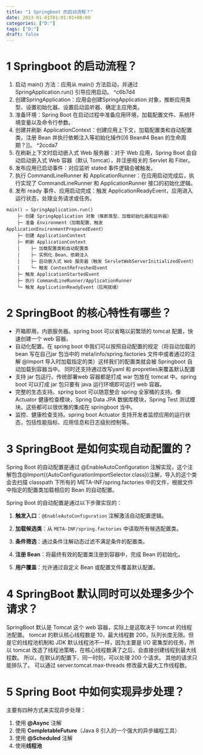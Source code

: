 ```yaml
---
title: "1 Springboot 的启动流程？"
date: 2023-01-01T01:01:01+08:00
categories: ["D:"]
tags: ["D:"]
draft: false
---
```

# 1 Springboot 的启动流程？

1. 启动 main() 方法：应用从 main() 方法启动，并通过 SpringApplication.run() 引导应用启动。 ^c6b7d4
2. 创建SpringApplication：应用会创建SpringApplication 对象，推断应用类型、设置初始化器、设置启动监听器、确定主应用类。
3. 准备环境：Spring Boot 在启动过程中准备应用环境，加载配置文件、系统环境变量以及命令行参数。
4. 创建并刷新 ApplicationContext：创建应用上下文，加载配置类和自动配置类，注册 Bean 并执行依赖注入等初始化操作[[6 Bean#4 Bean 的生命周期？]]。 ^2ccda7
5. 在刷新上下文时启动嵌入式 Web 服务器：对于 Web 应用，Spring Boot 会自动启动嵌入式 Web 容器（默认 Tomcat），并注册相关的 Servlet 和 Filter。
6. 发布应用已启动事件：对应监听 stated 事件逻辑会被触发。
7. 执行 CommandLineRunner 和 ApplicationRunner：在应用启动完成后，执行实现了 CommandLineRunner 和 ApplicationRunner 接口的初始化逻辑。
8. 发布 ready 事件、应用启动完成：触发 ApplicationReadyEvent，应用进入运行状态，处理业务请求或任务。

```shell
main() → SpringApplication.run()
    ├─ 创建 SpringApplication 对象（推断类型、加载初始化器和监听器）
    ├─ 准备 Environment（加载配置、触发 ApplicationEnvironmentPreparedEvent）
    ├─ 创建 ApplicationContext
    ├─ 刷新 ApplicationContext
    │    ├─ 加载配置类和自动配置类
    │    ├─ 实例化 Bean、依赖注入
    │    ├─ 启动嵌入式 Web 服务器（触发 ServletWebServerInitializedEvent）
    │    └─ 触发 ContextRefreshedEvent
    ├─ 触发 ApplicationStartedEvent
    ├─ 执行 CommandLineRunner/ApplicationRunner
    └─ 触发 ApplicationReadyEvent（应用就绪）
```

# 2 SpringBoot 的核心特性有哪些？

* 开箱即用，内嵌服务器。spring boot 可以省略以前繁琐的 tomcat 配置，快速创建一个 web 容器。
* 自动化配置。在 spring boot 中我们可以按照自动配置的规定（将自动加载的 bean 写在自己jar 包当中的 meta/info/spring.factories 文件中或者通过的注解 @Import 导入时加载指定的类）这样我们的配置类就会被 Springboot 自动加载到容器当中。 同时还支持通过改写yaml 和 propreties来覆盖默认配置
* 支持 jar 包运行。传统部署web 容器都是打成 war 包放在 tomcat 中。spring boot 可以打成 jar 包只要有 java 运行环境即可运行 web 容器。
* 完整的生态支持。spring boot 可以随意整合 spring 全家桶的支持。像 Actuator 健康检查模块，Spring Data JPA 数据库模块，Spring Test 测试模块。这些都可以很优雅的集成在 springboot 当中。
* 监控、健康检查支持。spring boot Actuator 支持开发者监控应用的运行状态，包括性能指标、应用信息和日志级别控制等。

# 3 SpringBoot 是如何实现自动配置的？

Spring Boot 的自动配置是通过 @EnableAutoConfiguration 注解实现，这个注解包含@Import({AutoConfigurationImportSelector.class})注解，导入的这个类会去扫描 classpath 下所有的 META-INF/spring.factories 中的文件，根据文件中指定的配置类加载相应的 Bean 的自动配置。

Spring Boot 的自动配置是通过以下步骤实现的：

1. **触发入口**：`@EnableAutoConfiguration` 注解激活自动配置逻辑。
    
2. **加载候选类**：从 `META-INF/spring.factories` 中读取所有候选配置类。
    
3. **条件筛选**：通过条件注解动态过滤不满足条件的配置类。
    
4. **注册 Bean**：将最终有效的配置类注册到容器中，完成 Bean 的初始化。
    
5. **用户覆盖**：允许通过自定义 Bean 或配置文件覆盖默认配置。

# 4 SpringBoot 默认同时可以处理多少个请求？
SpringBoot 默认是 Tomcat 这个 web 容器，实际上是这取决于 tomcat 的线程池配置。
tomcat 的默认核心线程数是 10，最大线程数 200，队列长度无限。但是它的线程池机制和 JDK 默认线程池不一样，因为主要是 I/O 密集型的任务，所以 tomcat 改造了线程池策略，在核心线程数满了之后，会直接创建线程到最大线程数。
所以，在默认的配置下，同一时刻，可以处理 200 个请求。 其他的请求只能排队了。
可以通过 server.tomcat.max-threads 修改最大最大工作线程数。

# 5 Spring Boot 中如何实现异步处理？

主要有四种方式来实现异步处理：

1. 使用 **@Async** 注解
2. 使用 **CompletableFuture**（Java 8 引入的一个强大的异步编程工具）
3. 使用 **@Scheduled** 注解
4. 使用**线程池**

